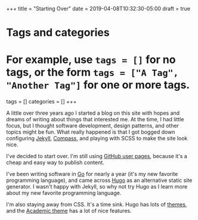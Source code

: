 +++
title = "Starting Over"
date = 2019-04-08T10:32:30-05:00
draft = true

# Tags and categories
# For example, use `tags = []` for no tags, or the form `tags = ["A Tag", "Another Tag"]` for one or more tags.
tags = []
categories = []
+++

A little over three years ago I started a blog on this site with hopes and dreams of writing about things that interested me. At the time, I had little focus, but I thought software development, design patterns, and other topics might be fun. What really happened is that I got bogged down configuring [Jekyll](https://jekyllrb.com/), [Compass](http://compass-style.org/), and playing with SCSS to make the site look nice.

I've decided to start over. I'm still using [GitHub user pages](https://help.github.com/articles/user-organization-and-project-pages/), because it's a cheap and easy way to publish content.

I've been writing software in [Go](https://golang.org/) for nearly a year (it's my new favorite programming language), and came across [Hugo](https://gohugo.io/) as an alternative static site generator. I wasn't happy with Jekyll, so why not try Hugo as I learn more about my new favorite programming language.

I'm also staying away from CSS. It's a time sink. Hugo has lots of [themes](https://themes.gohugo.io/), and the [Academic theme](https://themes.gohugo.io/academic/) has a lot of nice features.
